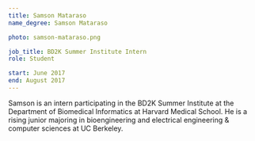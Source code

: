 ```yaml
---
title: Samson Mataraso
name_degree: Samson Mataraso

photo: samson-mataraso.png

job_title: BD2K Summer Institute Intern
role: Student

start: June 2017
end: August 2017
---
```

Samson is an intern participating in the BD2K Summer Institute at the Department of Biomedical Informatics at Harvard Medical School. He is a rising junior majoring in bioengineering and electrical engineering & computer sciences at UC Berkeley.
